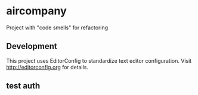 # aircompany
Project with "code smells" for refactoring

## Development
This project uses EditorConfig to standardize text editor configuration.
Visit http://editorconfig.org for details.

## test auth

